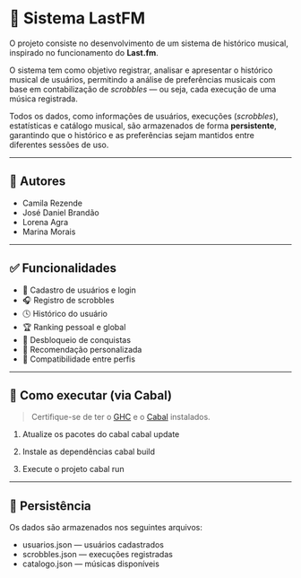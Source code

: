 # 🎵 Sistema LastFM

O projeto consiste no desenvolvimento de um sistema de histórico musical, inspirado no funcionamento do **Last.fm**.

O sistema tem como objetivo registrar, analisar e apresentar o histórico musical de usuários, permitindo a análise de preferências musicais com base em contabilização de *scrobbles* — ou seja, cada execução de uma música registrada.

Todos os dados, como informações de usuários, execuções (*scrobbles*), estatísticas e catálogo musical, são armazenados de forma **persistente**, garantindo que o histórico e as preferências sejam mantidos entre diferentes sessões de uso.

---

## 👥 Autores
- Camila Rezende
- José Daniel Brandão
- Lorena Agra
- Marina Morais

---

## ✅ Funcionalidades

- 📌 Cadastro de usuários e login  
- 🎧 Registro de scrobbles  
- 🕓 Histórico do usuário  
- 🏆 Ranking pessoal e global  
- 🥇 Desbloqueio de conquistas  
- 🎯 Recomendação personalizada  
- 💞 Compatibilidade entre perfis  

---

## 🚀 Como executar (via Cabal)

> Certifique-se de ter o [GHC](https://www.haskell.org/ghc/) e o [Cabal](https://www.haskell.org/cabal/) instalados.

1. Atualize os pacotes do cabal
cabal update

2. Instale as dependências
cabal build

3. Execute o projeto
cabal run

---

## 💾 Persistência
Os dados são armazenados nos seguintes arquivos:

- usuarios.json — usuários cadastrados
- scrobbles.json — execuções registradas
- catalogo.json — músicas disponíveis

